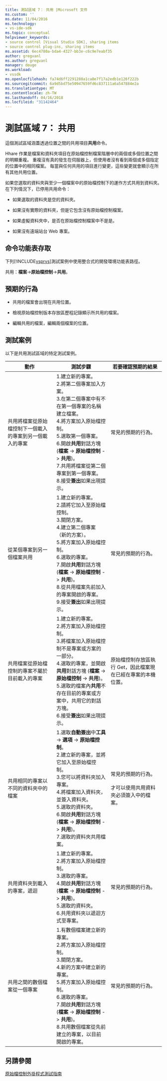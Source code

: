 ```yaml
---
title: 測試區域 7： 共用 |Microsoft 文件
ms.custom: ''
ms.date: 11/04/2016
ms.technology:
- vs-ide-sdk
ms.topic: conceptual
helpviewer_keywords:
- source control [Visual Studio SDK], sharing items
- source control plug-ins, sharing items
ms.assetid: 6ec4780a-bda4-4327-bb3e-c6c9e7eabf35
author: gregvanl
ms.author: gregvanl
manager: douge
ms.workload:
- vssdk
ms.openlocfilehash: fa74d6ff2291288a1ca0e7f17a2edb1e126f222b
ms.sourcegitcommit: 6a9d5bd75e50947659fd6c837111a6a547884e2a
ms.translationtype: MT
ms.contentlocale: zh-TW
ms.lasthandoff: 04/16/2018
ms.locfileid: "31142464"
---
```

# <a name="test-area-7-share"></a>測試區域 7： 共用
這個測試區域涵蓋透過位置之間的共用項目**共用**命令。  
  
 Hhare 作業是檔案和資料夾項目在原始檔控制檔案階層中的兩個或多個位置之間的明顯重複。 重複沒有真的發生在伺服器上，但使用者沒有看到兩個或多個指定的位置中的相同檔案。 每當與任何共用的項目進行變更，這些變更就會顯示在所有其他共用位置。  
  
 如果您選取的資料夾與至少一個檔案中的原始檔控制下的運作方式共用到資料夾。 在下列情況下，已停用共用命令：  
  
-   如果選取的資料夾是空的資料夾。  
  
-   如果沒有實際的資料夾，但是它包含沒有原始檔控制檔案。  
  
-   如果虛擬資料夾中，是否在原始檔控制檔案中不是是。  
  
-   如果沒有遠端站台 Web 專案。  
  
## <a name="command-menu-access"></a>命令功能表存取  
 下列[!INCLUDE[vsprvs](../../code-quality/includes/vsprvs_md.md)]測試案例中使用整合式的開發環境功能表路徑。  
  
 共用：**檔案**->**原始檔控制**->**共用**。  
  
## <a name="expected-behavior"></a>預期的行為  
  
-   共用的檔案會出現在共用位置。  
  
-   檢視原始檔控制版本存放區歷程記錄顯示所共用的檔案。  
  
-   編輯共用的檔案，編輯兩個檔案的位置。  
  
## <a name="test-cases"></a>測試案例  
 以下是共用測試區域的特定測試案例。  
  
|動作|測試步驟|若要確認預期的結果|  
|------------|----------------|--------------------------------|  
|共用將檔案從原始檔控制下一個載入的專案到另一個載入的專案|1.建立新的專案。<br />2.將第二個專案加入方案。<br />3.在第二個專案中有不在第一個專案的名稱建立檔案。<br />4.將方案加入原始檔控制。<br />5.選取第一個專案。<br />6.開啟**共用**對話方塊 (**檔案** -> **原始檔控制** -> **共用**)。<br />7.共用將檔案從第二個專案到第一個專案。<br />8.接受**簽出**如果出現提示。|常見的預期的行為。|  
|從某個專案到另一個檔案共用|1.建立新的專案。<br />2.請將它加入至原始檔控制。<br />3.關閉方案。<br />4.建立第二個專案 （新的方案）。<br />5.將方案加入原始檔控制。<br />6.選取的專案。<br />7.開啟**共用**對話方塊 (**檔案** -> **原始檔控制** -> **共用**)。<br />8.從共用檔案先前加入的專案開啟的專案。<br />9.接受**簽出**如果出現提示。|常見的預期的行為。|  
|共用檔案從原始檔控制的專案不屬於目前載入的專案|1.建立新的專案。<br />2.將方案加入原始檔控制。<br />3.將檔案加入原始檔控制不是專案或方案的一部分。<br />4.選取的專案，並開啟**共用**對話方塊 (**檔案** -> **原始檔控制** -> **共用**)。<br />5.選取的檔案內**共用**不存在目前的專案或方案中，共用它的對話方塊。<br />6.接受**簽出**如果出現提示。|原始檔控制存放區執行 Get，因此檔案現在已經在專案的本機位置。|  
|共用相同的專案以不同的資料夾中的檔案|1.選取**自動簽出**中**工具** -> **選項** -> **原始檔控制**。<br />2.建立新的專案，並將它加入至原始檔控制。<br />3.您可以將資料夾加入專案。<br />4.將檔案加入資料夾，並簽入資料夾。<br />5.選取的資料夾。<br />6.開啟**共用**對話方塊 (**檔案** -> **原始檔控制** -> **共用**)。<br />7.選取的資料夾共用檔案。|常見的預期的行為。<br /><br /> 才可以使用共用資料夾必須簽入中的檔案。|  
|共用資料夾到載入的專案，遞迴|1.建立新的專案。<br />2.將方案加入原始檔控制。<br />3.選取的專案。<br />4.開啟**共用**對話方塊 (**檔案** -> **原始檔控制** -> **共用**)。<br />5.選取的資料夾。<br />6.共用資料夾以遞迴方式至專案。|常見的預期的行為。|  
|共用之間的數個檔案從一個專案|1.有數個檔案建立新的專案。<br />2.將方案加入原始檔控制。<br />3.關閉方案。<br />4.新的方案中建立新的專案。<br />5.將方案加入原始檔控制。<br />6.選取的專案。<br />7.開啟**共用**對話方塊 (**檔案** -> **原始檔控制** -> **共用**)。<br />8.共用數個檔案從先前建立的專案，以目前開啟的專案。|常見的預期的行為。|  
  
## <a name="see-also"></a>另請參閱  
 [原始檔控制外掛程式測試指南](../../extensibility/internals/test-guide-for-source-control-plug-ins.md)